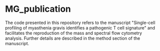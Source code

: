 # MG_publication

The code presented in this repository refers to the manuscript "Single-cell profiling of myasthenia gravis identifies a pathogenic T cell signature" and facilitates the reproduction of the mass and spectral flow cytometry analysis. Further details are described in the method section of the manuscript.
